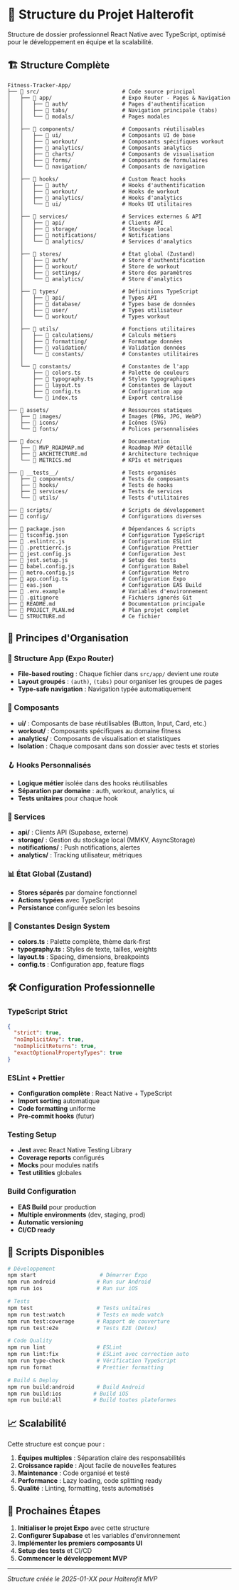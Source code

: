 # 📁 Structure du Projet Halterofit

Structure de dossier professionnel React Native avec TypeScript, optimisé pour le développement en équipe et la scalabilité.

## 🏗️ Structure Complète

```
Fitness-Tracker-App/
├── 📁 src/                          # Code source principal
│   ├── 📁 app/                      # Expo Router - Pages & Navigation
│   │   ├── 📁 auth/                 # Pages d'authentification
│   │   ├── 📁 tabs/                 # Navigation principale (tabs)
│   │   └── 📁 modals/               # Pages modales
│   │
│   ├── 📁 components/               # Composants réutilisables
│   │   ├── 📁 ui/                   # Composants UI de base
│   │   ├── 📁 workout/              # Composants spécifiques workout
│   │   ├── 📁 analytics/            # Composants analytics
│   │   ├── 📁 charts/               # Composants de visualisation
│   │   ├── 📁 forms/                # Composants de formulaires
│   │   └── 📁 navigation/           # Composants de navigation
│   │
│   ├── 📁 hooks/                    # Custom React hooks
│   │   ├── 📁 auth/                 # Hooks d'authentification
│   │   ├── 📁 workout/              # Hooks de workout
│   │   ├── 📁 analytics/            # Hooks d'analytics
│   │   └── 📁 ui/                   # Hooks UI utilitaires
│   │
│   ├── 📁 services/                 # Services externes & API
│   │   ├── 📁 api/                  # Clients API
│   │   ├── 📁 storage/              # Stockage local
│   │   ├── 📁 notifications/        # Notifications
│   │   └── 📁 analytics/            # Services d'analytics
│   │
│   ├── 📁 stores/                   # État global (Zustand)
│   │   ├── 📁 auth/                 # Store d'authentification
│   │   ├── 📁 workout/              # Store de workout
│   │   ├── 📁 settings/             # Store des paramètres
│   │   └── 📁 analytics/            # Store d'analytics
│   │
│   ├── 📁 types/                    # Définitions TypeScript
│   │   ├── 📁 api/                  # Types API
│   │   ├── 📁 database/             # Types base de données
│   │   ├── 📁 user/                 # Types utilisateur
│   │   └── 📁 workout/              # Types workout
│   │
│   ├── 📁 utils/                    # Fonctions utilitaires
│   │   ├── 📁 calculations/         # Calculs métiers
│   │   ├── 📁 formatting/           # Formatage données
│   │   ├── 📁 validation/           # Validation données
│   │   └── 📁 constants/            # Constantes utilitaires
│   │
│   └── 📁 constants/                # Constantes de l'app
│       ├── 📄 colors.ts             # Palette de couleurs
│       ├── 📄 typography.ts         # Styles typographiques
│       ├── 📄 layout.ts             # Constantes de layout
│       ├── 📄 config.ts             # Configuration app
│       └── 📄 index.ts              # Export centralisé
│
├── 📁 assets/                       # Ressources statiques
│   ├── 📁 images/                   # Images (PNG, JPG, WebP)
│   ├── 📁 icons/                    # Icônes (SVG)
│   └── 📁 fonts/                    # Polices personnalisées
│
├── 📁 docs/                         # Documentation
│   ├── 📄 MVP_ROADMAP.md            # Roadmap MVP détaillé
│   ├── 📄 ARCHITECTURE.md           # Architecture technique
│   └── 📄 METRICS.md                # KPIs et métriques
│
├── 📁 __tests__/                    # Tests organisés
│   ├── 📁 components/               # Tests de composants
│   ├── 📁 hooks/                    # Tests de hooks
│   ├── 📁 services/                 # Tests de services
│   └── 📁 utils/                    # Tests d'utilitaires
│
├── 📁 scripts/                      # Scripts de développement
├── 📁 config/                       # Configurations diverses
│
├── 📄 package.json                  # Dépendances & scripts
├── 📄 tsconfig.json                 # Configuration TypeScript
├── 📄 .eslintrc.js                  # Configuration ESLint
├── 📄 .prettierrc.js                # Configuration Prettier
├── 📄 jest.config.js                # Configuration Jest
├── 📄 jest.setup.js                 # Setup des tests
├── 📄 babel.config.js               # Configuration Babel
├── 📄 metro.config.js               # Configuration Metro
├── 📄 app.config.ts                 # Configuration Expo
├── 📄 eas.json                      # Configuration EAS Build
├── 📄 .env.example                  # Variables d'environnement
├── 📄 .gitignore                    # Fichiers ignorés Git
├── 📄 README.md                     # Documentation principale
├── 📄 PROJECT_PLAN.md               # Plan projet complet
└── 📄 STRUCTURE.md                  # Ce fichier
```

## 🎯 Principes d'Organisation

### 📱 Structure App (Expo Router)
- **File-based routing** : Chaque fichier dans `src/app/` devient une route
- **Layout groupés** : `(auth)`, `(tabs)` pour organiser les groupes de pages
- **Type-safe navigation** : Navigation typée automatiquement

### 🧩 Composants
- **ui/** : Composants de base réutilisables (Button, Input, Card, etc.)
- **workout/** : Composants spécifiques au domaine fitness
- **analytics/** : Composants de visualisation et statistiques
- **Isolation** : Chaque composant dans son dossier avec tests et stories

### 🪝 Hooks Personnalisés
- **Logique métier** isolée dans des hooks réutilisables
- **Séparation par domaine** : auth, workout, analytics, ui
- **Tests unitaires** pour chaque hook

### 🔧 Services
- **api/** : Clients API (Supabase, externe)
- **storage/** : Gestion du stockage local (MMKV, AsyncStorage)
- **notifications/** : Push notifications, alertes
- **analytics/** : Tracking utilisateur, métriques

### 📊 État Global (Zustand)
- **Stores séparés** par domaine fonctionnel
- **Actions typées** avec TypeScript
- **Persistance** configurée selon les besoins

### 🎨 Constantes Design System
- **colors.ts** : Palette complète, thème dark-first
- **typography.ts** : Styles de texte, tailles, weights
- **layout.ts** : Spacing, dimensions, breakpoints
- **config.ts** : Configuration app, feature flags

## 🛠️ Configuration Professionnelle

### TypeScript Strict
```json
{
  "strict": true,
  "noImplicitAny": true,
  "noImplicitReturns": true,
  "exactOptionalPropertyTypes": true
}
```

### ESLint + Prettier
- **Configuration complète** : React Native + TypeScript
- **Import sorting** automatique
- **Code formatting** uniforme
- **Pre-commit hooks** (futur)

### Testing Setup
- **Jest** avec React Native Testing Library
- **Coverage reports** configurés
- **Mocks** pour modules natifs
- **Test utilities** globales

### Build Configuration
- **EAS Build** pour production
- **Multiple environments** (dev, staging, prod)
- **Automatic versioning**
- **CI/CD ready**

## 🚀 Scripts Disponibles

```bash
# Développement
npm start                    # Démarrer Expo
npm run android             # Run sur Android
npm run ios                 # Run sur iOS

# Tests
npm test                    # Tests unitaires
npm run test:watch          # Tests en mode watch
npm run test:coverage       # Rapport de couverture
npm run test:e2e            # Tests E2E (Detox)

# Code Quality
npm run lint                # ESLint
npm run lint:fix            # ESLint avec correction auto
npm run type-check          # Vérification TypeScript
npm run format              # Prettier formatting

# Build & Deploy
npm run build:android       # Build Android
npm run build:ios          # Build iOS
npm run build:all          # Build toutes plateformes
```

## 📈 Scalabilité

Cette structure est conçue pour :

1. **Équipes multiples** : Séparation claire des responsabilités
2. **Croissance rapide** : Ajout facile de nouvelles features
3. **Maintenance** : Code organisé et testé
4. **Performance** : Lazy loading, code splitting ready
5. **Qualité** : Linting, formatting, tests automatisés

## 🔄 Prochaines Étapes

1. **Initialiser le projet Expo** avec cette structure
2. **Configurer Supabase** et les variables d'environnement
3. **Implémenter les premiers composants UI**
4. **Setup des tests** et CI/CD
5. **Commencer le développement MVP**

---

*Structure créée le 2025-01-XX pour Halterofit MVP*